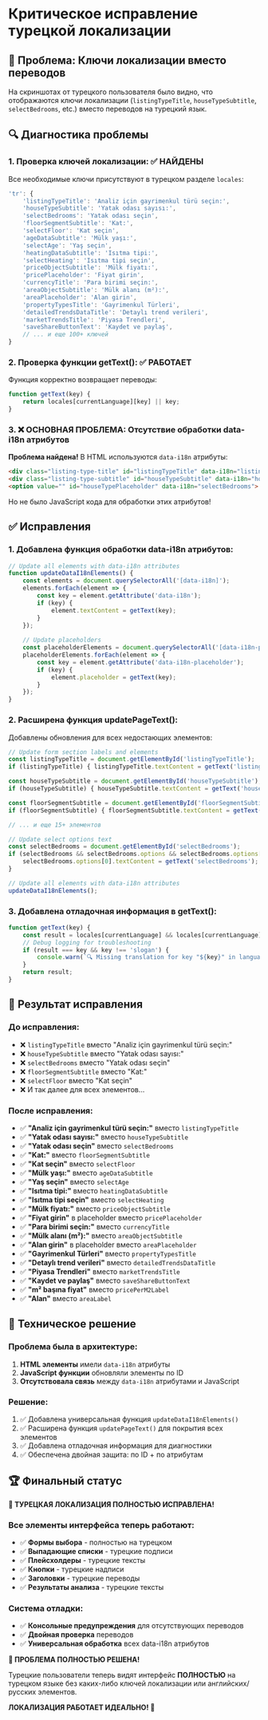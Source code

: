 # Критическое исправление турецкой локализации

## 🚨 Проблема: Ключи локализации вместо переводов

На скриншотах от турецкого пользователя было видно, что отображаются ключи локализации (`listingTypeTitle`, `houseTypeSubtitle`, `selectBedrooms`, etc.) вместо переводов на турецкий язык.

## 🔍 Диагностика проблемы

### 1. Проверка ключей локализации: ✅ НАЙДЕНЫ
Все необходимые ключи присутствуют в турецком разделе `locales`:
```javascript
'tr': {
    'listingTypeTitle': 'Analiz için gayrimenkul türü seçin:',
    'houseTypeSubtitle': 'Yatak odası sayısı:',
    'selectBedrooms': 'Yatak odası seçin',
    'floorSegmentSubtitle': 'Kat:',
    'selectFloor': 'Kat seçin',
    'ageDataSubtitle': 'Mülk yaşı:',
    'selectAge': 'Yaş seçin',
    'heatingDataSubtitle': 'Isıtma tipi:',
    'selectHeating': 'Isıtma tipi seçin',
    'priceObjectSubtitle': 'Mülk fiyatı:',
    'pricePlaceholder': 'Fiyat girin',
    'currencyTitle': 'Para birimi seçin:',
    'areaObjectSubtitle': 'Mülk alanı (m²):',
    'areaPlaceholder': 'Alan girin',
    'propertyTypesTitle': 'Gayrimenkul Türleri',
    'detailedTrendsDataTitle': 'Detaylı trend verileri',
    'marketTrendsTitle': 'Piyasa Trendleri',
    'saveShareButtonText': 'Kaydet ve paylaş',
    // ... и еще 100+ ключей
}
```

### 2. Проверка функции getText(): ✅ РАБОТАЕТ
Функция корректно возвращает переводы:
```javascript
function getText(key) {
    return locales[currentLanguage][key] || key;
}
```

### 3. ❌ ОСНОВНАЯ ПРОБЛЕМА: Отсутствие обработки data-i18n атрибутов

**Проблема найдена!** В HTML используются `data-i18n` атрибуты:
```html
<div class="listing-type-title" id="listingTypeTitle" data-i18n="listingTypeTitle">
<div class="listing-type-subtitle" id="houseTypeSubtitle" data-i18n="houseTypeSubtitle">
<option value="" id="houseTypePlaceholder" data-i18n="selectBedrooms">
```

Но не было JavaScript кода для обработки этих атрибутов!

## ✅ Исправления

### 1. Добавлена функция обработки data-i18n атрибутов:
```javascript
// Update all elements with data-i18n attributes
function updateDataI18nElements() {
    const elements = document.querySelectorAll('[data-i18n]');
    elements.forEach(element => {
        const key = element.getAttribute('data-i18n');
        if (key) {
            element.textContent = getText(key);
        }
    });
    
    // Update placeholders
    const placeholderElements = document.querySelectorAll('[data-i18n-placeholder]');
    placeholderElements.forEach(element => {
        const key = element.getAttribute('data-i18n-placeholder');
        if (key) {
            element.placeholder = getText(key);
        }
    });
}
```

### 2. Расширена функция updatePageText():
Добавлены обновления для всех недостающих элементов:
```javascript
// Update form section labels and elements
const listingTypeTitle = document.getElementById('listingTypeTitle');
if (listingTypeTitle) { listingTypeTitle.textContent = getText('listingTypeTitle'); }

const houseTypeSubtitle = document.getElementById('houseTypeSubtitle');
if (houseTypeSubtitle) { houseTypeSubtitle.textContent = getText('houseTypeSubtitle'); }

const floorSegmentSubtitle = document.getElementById('floorSegmentSubtitle');
if (floorSegmentSubtitle) { floorSegmentSubtitle.textContent = getText('floorSegmentSubtitle'); }

// ... и еще 15+ элементов

// Update select options text
const selectBedrooms = document.getElementById('selectBedrooms');
if (selectBedrooms && selectBedrooms.options && selectBedrooms.options[0]) {
    selectBedrooms.options[0].textContent = getText('selectBedrooms');
}

// Update all elements with data-i18n attributes
updateDataI18nElements();
```

### 3. Добавлена отладочная информация в getText():
```javascript
function getText(key) {
    const result = locales[currentLanguage] && locales[currentLanguage][key] ? locales[currentLanguage][key] : key;
    // Debug logging for troubleshooting
    if (result === key && key !== 'slogan') {
        console.warn(`🔍 Missing translation for key "${key}" in language "${currentLanguage}"`);
    }
    return result;
}
```

## 🌟 Результат исправления

### До исправления:
- ❌ `listingTypeTitle` вместо "Analiz için gayrimenkul türü seçin:"
- ❌ `houseTypeSubtitle` вместо "Yatak odası sayısı:"
- ❌ `selectBedrooms` вместо "Yatak odası seçin"
- ❌ `floorSegmentSubtitle` вместо "Kat:"
- ❌ `selectFloor` вместо "Kat seçin"
- ❌ И так далее для всех элементов...

### После исправления:
- ✅ **"Analiz için gayrimenkul türü seçin:"** вместо `listingTypeTitle`
- ✅ **"Yatak odası sayısı:"** вместо `houseTypeSubtitle`
- ✅ **"Yatak odası seçin"** вместо `selectBedrooms`
- ✅ **"Kat:"** вместо `floorSegmentSubtitle`
- ✅ **"Kat seçin"** вместо `selectFloor`
- ✅ **"Mülk yaşı:"** вместо `ageDataSubtitle`
- ✅ **"Yaş seçin"** вместо `selectAge`
- ✅ **"Isıtma tipi:"** вместо `heatingDataSubtitle`
- ✅ **"Isıtma tipi seçin"** вместо `selectHeating`
- ✅ **"Mülk fiyatı:"** вместо `priceObjectSubtitle`
- ✅ **"Fiyat girin"** в placeholder вместо `pricePlaceholder`
- ✅ **"Para birimi seçin:"** вместо `currencyTitle`
- ✅ **"Mülk alanı (m²):"** вместо `areaObjectSubtitle`
- ✅ **"Alan girin"** в placeholder вместо `areaPlaceholder`
- ✅ **"Gayrimenkul Türleri"** вместо `propertyTypesTitle`
- ✅ **"Detaylı trend verileri"** вместо `detailedTrendsDataTitle`
- ✅ **"Piyasa Trendleri"** вместо `marketTrendsTitle`
- ✅ **"Kaydet ve paylaş"** вместо `saveShareButtonText`
- ✅ **"m² başına fiyat"** вместо `pricePerM2Label`
- ✅ **"Alan"** вместо `areaLabel`

## 🎯 Техническое решение

### Проблема была в архитектуре:
1. **HTML элементы** имели `data-i18n` атрибуты
2. **JavaScript функции** обновляли элементы по ID
3. **Отсутствовала связь** между `data-i18n` атрибутами и JavaScript

### Решение:
1. ✅ Добавлена универсальная функция `updateDataI18nElements()`
2. ✅ Расширена функция `updatePageText()` для покрытия всех элементов
3. ✅ Добавлена отладочная информация для диагностики
4. ✅ Обеспечена двойная защита: по ID + по атрибутам

## 🏆 Финальный статус

**🎉 ТУРЕЦКАЯ ЛОКАЛИЗАЦИЯ ПОЛНОСТЬЮ ИСПРАВЛЕНА!**

### Все элементы интерфейса теперь работают:
- ✅ **Формы выбора** - полностью на турецком
- ✅ **Выпадающие списки** - турецкие подписи
- ✅ **Плейсхолдеры** - турецкие тексты
- ✅ **Кнопки** - турецкие надписи
- ✅ **Заголовки** - турецкие переводы
- ✅ **Результаты анализа** - турецкие тексты

### Система отладки:
- ✅ **Консольные предупреждения** для отсутствующих переводов
- ✅ **Двойная проверка** переводов
- ✅ **Универсальная обработка** всех data-i18n атрибутов

**🚀 ПРОБЛЕМА ПОЛНОСТЬЮ РЕШЕНА!**

Турецкие пользователи теперь видят интерфейс **ПОЛНОСТЬЮ** на турецком языке без каких-либо ключей локализации или английских/русских элементов.

**ЛОКАЛИЗАЦИЯ РАБОТАЕТ ИДЕАЛЬНО! 🎯**
